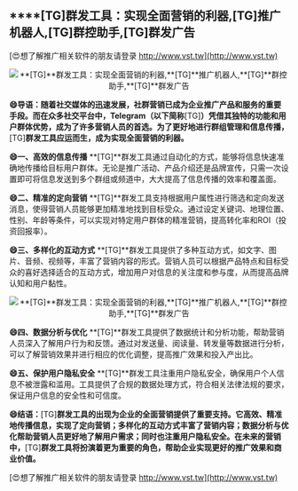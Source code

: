 ## ****[TG]**群发工具：实现全面营销的利器,**[TG]**推广机器人,**[TG]**群控助手,**[TG]**群发广告**

[😍想了解推广相关软件的朋友请登录 http://www.vst.tw](http://www.vst.tw)

 <center><img src="https://vst.tw/MP4/tuiguang/png/6.png" alt="**[TG]**群发工具：实现全面营销的利器,**[TG]**推广机器人,**[TG]**群控助手,**[TG]**群发广告"></center>

**😄导语：随着社交媒体的迅速发展，社群营销已成为企业推广产品和服务的重要手段。而在众多社交平台中，Telegram（以下简称**[TG]**）凭借其独特的功能和用户群体优势，成为了许多营销人员的首选。为了更好地进行群组管理和信息传播，**[TG]**群发工具应运而生，成为实现全面营销的利器。**

**😄一、高效的信息传播**
**[TG]**群发工具通过自动化的方式，能够将信息快速准确地传播给目标用户群体。无论是推广活动、产品介绍还是品牌宣传，只需一次设置即可将信息发送到多个群组或频道中，大大提高了信息传播的效率和覆盖面。

**😄二、精准的定向营销**
**[TG]**群发工具支持根据用户属性进行筛选和定向发送消息，使得营销人员能够更加精准地找到目标受众。通过设定关键词、地理位置、性别、年龄等条件，可以实现对特定用户群体的精准营销，提高转化率和ROI（投资回报率）。

**😄三、多样化的互动方式**
**[TG]**群发工具提供了多种互动方式，如文字、图片、音频、视频等，丰富了营销内容的形式。营销人员可以根据产品特点和目标受众的喜好选择适合的互动方式，增加用户对信息的关注度和参与度，从而提高品牌认知和用户黏性。

 <center><img src="https://vst.tw/MP4/tuiguang/png/8.png" alt="**[TG]**群发工具：实现全面营销的利器,**[TG]**推广机器人,**[TG]**群控助手,**[TG]**群发广告"></center>

**😄四、数据分析与优化**
**[TG]**群发工具提供了数据统计和分析功能，帮助营销人员深入了解用户行为和反馈。通过对发送量、阅读量、转发量等数据进行分析，可以了解营销效果并进行相应的优化调整，提高推广效果和投入产出比。

**😄五、保护用户隐私安全**
**[TG]**群发工具注重用户隐私安全，确保用户个人信息不被泄露和滥用。工具提供了合规的数据处理方式，符合相关法律法规的要求，保证用户信息的安全性和可信度。

**😄结语：**[TG]**群发工具的出现为企业的全面营销提供了重要支持。它高效、精准地传播信息，实现了定向营销；多样化的互动方式丰富了营销内容；数据分析与优化帮助营销人员更好地了解用户需求；同时也注重用户隐私安全。在未来的营销中，**[TG]**群发工具将扮演着更为重要的角色，帮助企业实现更好的推广效果和商业价值。**

[😍想了解推广相关软件的朋友请登录 http://www.vst.tw](http://www.vst.tw)



